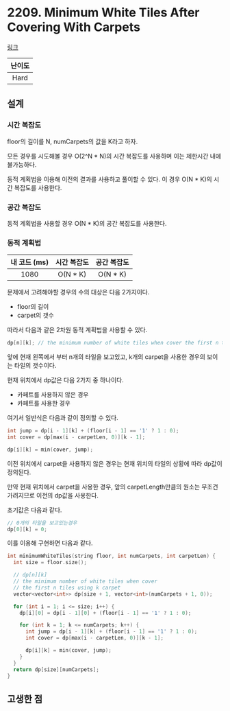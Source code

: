 # 2209. Minimum White Tiles After Covering With Carpets

[링크](https://leetcode.com/problems/minimum-white-tiles-after-covering-with-carpets/)

| 난이도 |
| :----: |
|  Hard  |

## 설계

### 시간 복잡도

floor의 길이를 N, numCarpets의 값을 K라고 하자.

모든 경우를 시도해볼 경우 O(2^N \* N)의 시간 복잡도를 사용하며 이는 제한시간 내에 불가능하다.

동적 계획법을 이용해 이전의 결과를 사용하고 풀이할 수 있다. 이 경우 O(N \* K)의 시간 복잡도를 사용한다.

### 공간 복잡도

동적 계획법을 사용할 경우 O(N \* K)의 공간 복잡도를 사용한다.

### 동적 계획법

| 내 코드 (ms) | 시간 복잡도 | 공간 복잡도 |
| :----------: | :---------: | :---------: |
|     1080     |  O(N \* K)  |  O(N \* K)  |

문제에서 고려해야할 경우의 수의 대상은 다음 2가지이다.

- floor의 길이
- carpet의 갯수

따라서 다음과 같은 2차원 동적 계획법을 사용할 수 있다.

```cpp
dp[n][k]; // the minimum number of white tiles when cover the first n tiles using k carpet
```

앞에 현재 왼쪽에서 부터 n개의 타일을 보고있고, k개의 carpet을 사용한 경우의 보이는 타일의 갯수이다.

현재 위치에서 dp값은 다음 2가지 중 하나이다.

- 카페트를 사용하지 않은 경우
- 카페트를 사용한 경우

여기서 일반식은 다음과 같이 정의할 수 있다.

```cpp
int jump = dp[i - 1][k] + (floor[i - 1] == '1' ? 1 : 0);
int cover = dp[max(i - carpetLen, 0)][k - 1];

dp[i][k] = min(cover, jump);
```

이전 위치에서 carpet을 사용하지 않은 경우는 현재 위치의 타일의 상황에 따라 dp값이 정의된다.

만약 현재 위치에서 carpet을 사용한 경우, 앞의 carpetLength만큼의 원소는 무조건 가려지므로 이전의 dp값을 사용한다.

초기값은 다음과 같다.

```cpp
// 0개의 타일을 보고있는경우
dp[0][k] = 0;
```

이를 이용해 구현하면 다음과 같다.

```cpp
int minimumWhiteTiles(string floor, int numCarpets, int carpetLen) {
  int size = floor.size();

  // dp[n][k]
  // the minimum number of white tiles when cover
  // the first n tiles using k carpet
  vector<vector<int>> dp(size + 1, vector<int>(numCarpets + 1, 0));

  for (int i = 1; i <= size; i++) {
    dp[i][0] = dp[i - 1][0] + (floor[i - 1] == '1' ? 1 : 0);

    for (int k = 1; k <= numCarpets; k++) {
      int jump = dp[i - 1][k] + (floor[i - 1] == '1' ? 1 : 0);
      int cover = dp[max(i - carpetLen, 0)][k - 1];

      dp[i][k] = min(cover, jump);
    }
  }
  return dp[size][numCarpets];
}
```

## 고생한 점
